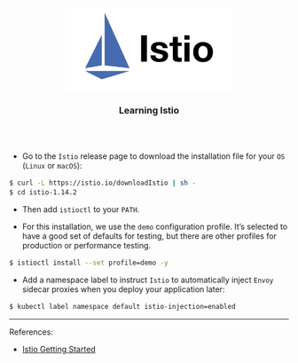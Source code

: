 <p align="center">
    <img alt="Logo" src="/logo.png?v=1" width="300" />
    <h3 align="center">Learning Istio</h3>
</p>
<br/>
<br/>

- Go to the `Istio` release page to download the installation file for your `OS` (`Linux` or `macOS`):

```zsh
$ curl -L https://istio.io/downloadIstio | sh -
$ cd istio-1.14.2
```
- Then add `istioctl` to your `PATH`.

- For this installation, we use the `demo` configuration profile. It’s selected to have a good set of defaults for testing, but there are other profiles for production or performance testing.

```zsh
$ istioctl install --set profile=demo -y
```

- Add a namespace label to instruct `Istio` to automatically inject `Envoy` sidecar proxies when you deploy your application later:

```zsh
$ kubectl label namespace default istio-injection=enabled
```

---

References:

- [Istio Getting Started](https://istio.io/latest/docs/setup/getting-started/)
